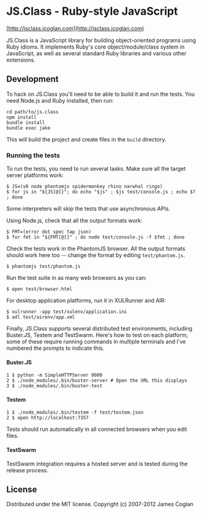 # JS.Class - Ruby-style JavaScript

[http://jsclass.jcoglan.com](http://jsclass.jcoglan.com)

JS.Class is a JavaScript library for building object-oriented programs using
Ruby idioms. It implements Ruby's core object/module/class system in JavaScript,
as well as several standard Ruby libraries and various other extensions.


## Development

To hack on JS.Class you'll need to be able to build it and run the tests. You
need Node.js and Ruby installed, then run:

    cd path/to/js.class
    npm install
    bundle install
    bundle exec jake

This will build the project and create files in the `build` directory.


### Running the tests

To run the tests, you need to run several tasks. Make sure all the target server
platforms work:

    $ JS=(v8 node phantomjs spidermonkey rhino narwhal ringo)
    $ for js in "${JS[@]}"; do echo "$js" ; $js test/console.js ; echo $? ; done

Some interpreters will skip the tests that use asynchronous APIs.

Using Node.js, check that all the output formats work:

    $ FMT=(error dot spec tap json)
    $ for fmt in "${FMT[@]}" ; do node test/console.js -f $fmt ; done

Check the tests work in the PhantomJS browser. All the output formats should
work here too -- change the format by editing `test/phantom.js`.

    $ phantomjs test/phantom.js

Run the test suite in as many web browsers as you can:

    $ open test/browser.html

For desktop application platforms, run it in XULRunner and AIR:

    $ xulrunner -app test/xulenv/application.ini
    $ adl test/airenv/app.xml

Finally, JS.Class supports several distributed test environments, including
Buster.JS, Testem and TestSwarm. Here's how to test on each platform; some of
these require running commands in multiple terminals and I've numbered the
prompts to indicate this.

#### Buster.JS

    1 $ python -m SimpleHTTPServer 8000
    2 $ ./node_modules/.bin/buster-server # Open the URL this displays
    3 $ ./node_modules/.bin/buster-test

#### Testem

    1 $ ./node_modules/.bin/testem -f test/testem.json
    2 $ open http://localhost:7357

Tests should run automatically in all connected browsers when you edit files.

#### TestSwarm

TestSwarm integration requires a hosted server and is tested during the release
process.


## License

Distributed under the MIT license.
Copyright (c) 2007-2012 James Coglan

